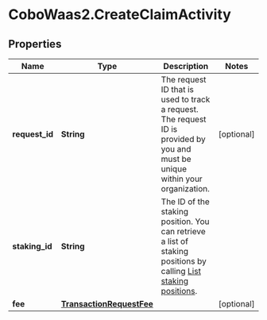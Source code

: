 # CoboWaas2.CreateClaimActivity

## Properties

Name | Type | Description | Notes
------------ | ------------- | ------------- | -------------
**request_id** | **String** | The request ID that is used to track a request. The request ID is provided by you and must be unique within your organization. | [optional] 
**staking_id** | **String** | The ID of the staking position. You can retrieve a list of staking positions by calling [List staking positions](/v2/api-references/stakings/list-staking-positions). | 
**fee** | [**TransactionRequestFee**](TransactionRequestFee.md) |  | [optional] 



